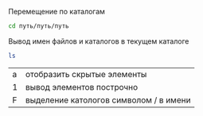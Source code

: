 Перемещение по каталогам
```bash
cd путь/путь/путь
```

Вывод имен файлов и каталогов в текущем каталоге
```bash
ls
```
<table>
  <tr>
    <td>a</td>
    <td>отобразить скрытые элементы</td>
  </tr>
  <tr>
    <td>1</td>
    <td>вывод элементов построчно</td>
  </tr>
  <tr>
    <td>F</td>
    <td>выделение катологов символом / в имени</td>
  </tr>
</table>
